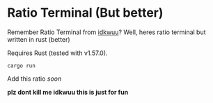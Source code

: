# Ratio Terminal (But better)

Remember Ratio Terminal from [idkwuu](https://github.com/idkwuu)? Well, heres ratio terminal but written in rust (better)

Requires Rust (tested with v1.57.0).

 `cargo run` 

Add this ratio *soon*

**plz dont kill me idkwuu this is just for fun**